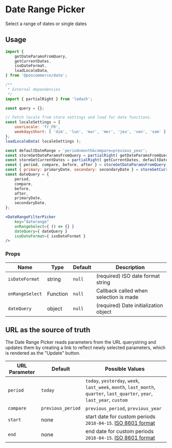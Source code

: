 Date Range Picker
===

Select a range of dates or single dates

## Usage

```jsx
import {
	getDateParamsFromQuery,
	getCurrentDates,
	isoDateFormat,
	loadLocaleData,
} from '@poocommerce/date';

/**
 * External dependencies
 */
import { partialRight } from 'lodash';

const query = {};

// Fetch locale from store settings and load for date functions.
const localeSettings = {
	userLocale: 'fr_FR',
	weekdaysShort: [ 'dim', 'lun', 'mar', 'mer', 'jeu', 'ven', 'sam' ],
};
loadLocaleData( localeSettings );

const defaultDateRange = 'period=month&compare=previous_year';
const storeGetDateParamsFromQuery = partialRight( getDateParamsFromQuery, defaultDateRange );
const storeGetCurrentDates = partialRight( getCurrentDates, defaultDateRange );
const { period, compare, before, after } = storeGetDateParamsFromQuery( query );
const { primary: primaryDate, secondary: secondaryDate } = storeGetCurrentDates( query );
const dateQuery = {
	period,
	compare,
	before,
	after,
	primaryDate,
	secondaryDate,
};

<DateRangeFilterPicker
	key="daterange"
	onRangeSelect={ () => {} }
	dateQuery={ dateQuery }
	isoDateFormat={ isoDateFormat }
/>
```

### Props

Name    | Type     | Default | Description
------- | -------- | ------- | ---
`isDateFormat` | string | `null` | (required) ISO date format string
`onRangeSelect` | Function | `null` | Callback called when selection is made
`dateQuery` | object | `null` | (required) Date initialization object

## URL as the source of truth

The Date Range Picker reads parameters from the URL querystring and updates them by creating a link to reflect newly selected parameters, which is rendered as the "Update" button.

URL Parameter | Default | Possible Values
--- | --- | ---
`period` | `today` | `today`, `yesterday`, `week`, `last_week`, `month`, `last_month`, `quarter`, `last_quarter`, `year`, `last_year`, `custom`
`compare` | `previous_period` | `previous_period`, `previous_year`
`start` | none | start date for custom periods `2018-04-15`. [ISO 8601 format](https://en.wikipedia.org/wiki/ISO_8601)
`end` | none | end date for custom periods `2018-04-15`. [ISO 8601 format](https://en.wikipedia.org/wiki/ISO_8601)
